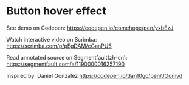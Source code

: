 # Button hover effect

See demo on Codepen: https://codepen.io/comehope/pen/yxbEzJ

Watch interactive video on Scrimba: https://scrimba.com/p/pEgDAM/cGanPU6

Read annotated source on Segmentfault(zh-cn): https://segmentfault.com/a/1190000016257190

Inspired by: Daniel Gonzalez https://codepen.io/dan10gc/pen/JOomvd
